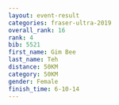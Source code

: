 ```yaml
---
layout: event-result 
categories: fraser-ultra-2019 
overall_rank: 16
rank: 4
bib: 5521
first_name: Gim Bee
last_name: Teh
distance: 50KM
category: 50KM
gender: Female
finish_time: 6-10-14
---
```

